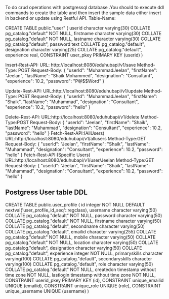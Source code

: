 To do crud operations with postgressql database .You should to execute ddl commands to create the table  and then insert the sample data either insert in backend or update using Restful API.
Table-Name:

CREATE TABLE public."user"
(
    userid character varying(30) COLLATE pg_catalog."default" NOT NULL,
    firstname character varying(30) COLLATE pg_catalog."default" NOT NULL,
    lastname character varying(30) COLLATE pg_catalog."default",
    password text COLLATE pg_catalog."default",
    designation character varying(25) COLLATE pg_catalog."default",
    experience real,
    CONSTRAINT user_pkey PRIMARY KEY (userid)
)


Insert-Rest-API:
URL: http://localhost:8080/eduhubapi/v1/save
Method-Type: POST
Request-Body:
 {
    "userId": "MuhammadJeelan",
    "firstName": "Jeelan",
    "lastName": "Shaik Mohammed",
    "designation": "Consultant",
    "experience": 10.2,
    "password": "P@$$Word"
}

Update-Rest-API:
URL:http://localhost:8080/eduhubapi/v1/update
Method-Type: POST
Request-Body:
{
    "userId": "MuhammadJeelan",
    "firstName": "Shaik",
    "lastName": "Muhammad",
    "designation": "Consultant",
    "experience": 10.2,
    "password": "hello"
}

Delete-Rest-API: 
URL:http://localhost:8080/eduhubapi/v1/delete
Method-Type:POST
Request-Body:
{
    "userId": "Jeelan",
    "firstName": "Shaik",
    "lastName": "Muhammad",
    "designation": "Consultant",
    "experience": 10.2,
    "password": "hello"
}
Fetch-Rest-API:(AllUsers)
URL:http://localhost:8080/eduhubapi/v1/allusers
Method-Type:GET
Request-Body:
{
    "userId": "Jeelan",
    "firstName": "Shaik",
    "lastName": "Muhammad",
    "designation": "Consultant",
    "experience": 10.2,
    "password": "hello"
}
Fetch-Rest-API:(Specific Users)
URL:http://localhost:8080/eduhubapi/v1/user/Jeelan
Method-Type:GET
Request-Body:
{
    "userId": "Jeelan",
    "firstName": "Shaik",
    "lastName": "Muhammad",
    "designation": "Consultant",
    "experience": 10.2,
    "password": "hello"
}


Postgress User table DDL 
--------------------------
CREATE TABLE public.user_profile
(
    id integer NOT NULL DEFAULT nextval('user_profile_id_seq'::regclass),
    username character varying(50) COLLATE pg_catalog."default" NOT NULL,
    password character varying(50) COLLATE pg_catalog."default" NOT NULL,
    firstname character varying(50) COLLATE pg_catalog."default",
    secondname character varying(50) COLLATE pg_catalog."default",
    emailid character varying(255) COLLATE pg_catalog."default" NOT NULL,
    mobile character varying(50) COLLATE pg_catalog."default" NOT NULL,
    location character varying(50) COLLATE pg_catalog."default",
    designation character varying(50) COLLATE pg_catalog."default",
    experience integer NOT NULL,
    primaryskills character varying(100) COLLATE pg_catalog."default",
    secondaryskills character varying(100) COLLATE pg_catalog."default",
    role character varying(50) COLLATE pg_catalog."default" NOT NULL,
    createdon timestamp without time zone NOT NULL,
    lastlogin timestamp without time zone NOT NULL,
    CONSTRAINT userid_pkey PRIMARY KEY (id),
    CONSTRAINT unique_emailid UNIQUE (emailid),
    CONSTRAINT unique_role UNIQUE (role),
    CONSTRAINT unique_username UNIQUE (username)
)
